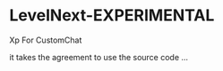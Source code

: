 LevelNext-EXPERIMENTAL
======================

Xp For CustomChat

it takes the agreement to use the source code ...


